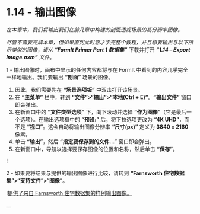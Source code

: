 # 1.14 - 输出图像

_在本章中，我们将输出我们在前几章中构建的剖面透视场景的高分辨率图像。_

_尽管不需要完成本章，但如果直到此时您才学完整个教程，并且想要输出与以下所示类似的图像，请从_ _**“FormIt Primer Part 1 数据集”**_ 下载并打开 _**“1.14 – Export Image.axm”**_ _文件_。

1 - 输出图像时，画布中显示的任何内容都将与在 FormIt 中看到的内容几乎完全一样地输出。我们要输出 **“剖面”** 场景的图像。

1. 因此，我们需要先在 **“场景选项板”** 中双击打开该场景。
2. 在 **“主菜单”** 栏中，转到 **“文件”>“输出”>“本地(Ctrl + E)”**。**“输出文件”** 窗口即会弹出。
3. 在新窗口中的 **“文件类型选项”** 下，向下滚动并选择 **“作为图像”**（它是最后一个选项）。在输出选项框中的 **“预设:”** 后，将下拉选项更改为 **“4K UHD”**，而不是 **“视口”**。这会自动将输出图像分辨率 **“尺寸(px)”** 定义为 **3840** x **2160** 像素。
4. 单击 **“输出”**，然后 **“指定要保存到的文件…”** 窗口即会弹出。
5. 在新窗口中，导航以选择要保存图像的位置和名称，然后单击 **“保存”**。

\![](<../../.gitbook/assets/0 (5).png>)

2 - 如果要将结果与提供的输出图像进行比较，请转到 **“Farnsworth 住宅数据集”>“支持文件”>“图像”**。

\![提供了来自 Farnsworth 住宅数据集的样例输出图像。](<../../.gitbook/assets/1 (16).png>)

__
